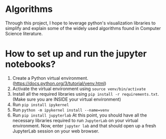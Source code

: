 # Algorithms
Through this project, I hope to leverage python's visualization libraries to simplify and explain some of the widely used algorithms found in Computer Science literature. 


# How to set up and run the jupyter notebooks?
1. Create a Python virtual environment. (https://docs.python.org/3/tutorial/venv.html)
2. Activate the virtual environment using `source venv/bin/activate`
3. Install all the required libraries using `pip install -r requirements.txt`. (Make sure you are INSIDE your virtual environment)
4. Run `pip install ipykernel`
5. Run `python -m ipykernel install --name=venv`
6. Run `pip install jupyterlab`
At this point, you should have all the necessary libraries required to run `JupyterLab` on your virtual environment. Now, enter `jupyter lab` and that should open up a fresh JupyterLab session on your web browser.
